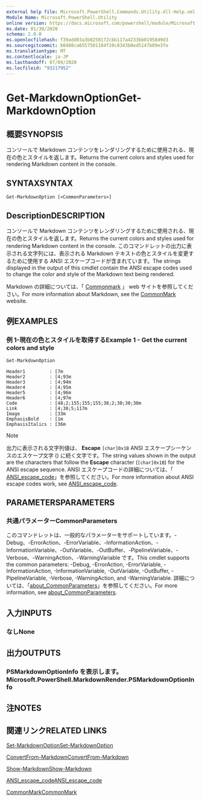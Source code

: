 ```yaml
---
external help file: Microsoft.PowerShell.Commands.Utility.dll-Help.xml
Module Name: Microsoft.PowerShell.Utility
online version: https://docs.microsoft.com/powershell/module/Microsoft.PowerShell.Utility/Get-MarkdownOption?view=powershell-7&WT.mc_id=ps-gethelp
ms.date: 01/30/2020
schema: 2.0.0
ms.openlocfilehash: f39add03a3b0250172cbb117a4233bb01958d9d3
ms.sourcegitcommit: b0488ca6557501184f20c8343b0ed5147b09e3fe
ms.translationtype: MT
ms.contentlocale: ja-JP
ms.lasthandoff: 07/09/2020
ms.locfileid: "93217952"
---
```

# <span data-ttu-id="77ca0-101">Get-MarkdownOption</span><span class="sxs-lookup"><span data-stu-id="77ca0-101">Get-MarkdownOption</span></span>

## <span data-ttu-id="77ca0-102">概要</span><span class="sxs-lookup"><span data-stu-id="77ca0-102">SYNOPSIS</span></span>
<span data-ttu-id="77ca0-103">コンソールで Markdown コンテンツをレンダリングするために使用される、現在の色とスタイルを返します。</span><span class="sxs-lookup"><span data-stu-id="77ca0-103">Returns the current colors and styles used for rendering Markdown content in the console.</span></span>

## <span data-ttu-id="77ca0-104">SYNTAX</span><span class="sxs-lookup"><span data-stu-id="77ca0-104">SYNTAX</span></span>

```
Get-MarkdownOption [<CommonParameters>]
```

## <span data-ttu-id="77ca0-105">Description</span><span class="sxs-lookup"><span data-stu-id="77ca0-105">DESCRIPTION</span></span>

<span data-ttu-id="77ca0-106">コンソールで Markdown コンテンツをレンダリングするために使用される、現在の色とスタイルを返します。</span><span class="sxs-lookup"><span data-stu-id="77ca0-106">Returns the current colors and styles used for rendering Markdown content in the console.</span></span> <span data-ttu-id="77ca0-107">このコマンドレットの出力に表示される文字列には、表示される Markdown テキストの色とスタイルを変更するために使用する ANSI エスケープコードが含まれています。</span><span class="sxs-lookup"><span data-stu-id="77ca0-107">The strings displayed in the output of this cmdlet contain the ANSI escape codes used to change the color and style of the Markdown text being rendered.</span></span>

<span data-ttu-id="77ca0-108">Markdown の詳細については、「 [Commonmark](https://commonmark.org/) 」 web サイトを参照してください。</span><span class="sxs-lookup"><span data-stu-id="77ca0-108">For more information about Markdown, see the [CommonMark](https://commonmark.org/) website.</span></span>

## <span data-ttu-id="77ca0-109">例</span><span class="sxs-lookup"><span data-stu-id="77ca0-109">EXAMPLES</span></span>

### <span data-ttu-id="77ca0-110">例 1-現在の色とスタイルを取得する</span><span class="sxs-lookup"><span data-stu-id="77ca0-110">Example 1 - Get the current colors and style</span></span>

```powershell
Get-MarkdownOption
```

```Output
Header1         : [7m
Header2         : [4;93m
Header3         : [4;94m
Header4         : [4;95m
Header5         : [4;96m
Header6         : [4;97m
Code            : [48;2;155;155;155;38;2;30;30;30m
Link            : [4;38;5;117m
Image           : [33m
EmphasisBold    : [1m
EmphasisItalics : [36m
```

> [!NOTE]
> <span data-ttu-id="77ca0-111">出力に表示される文字列値は、 **Escape** `[char]0x1B` ANSI エスケープシーケンスのエスケープ文字 () に続く文字です。</span><span class="sxs-lookup"><span data-stu-id="77ca0-111">The string values shown in the output are the characters that follow the **Escape** character (`[char]0x1B`) for the ANSI escape sequence.</span></span> <span data-ttu-id="77ca0-112">ANSI エスケープコードの詳細については、「 [ANSI_escape_code](https://en.wikipedia.org/wiki/ANSI_escape_code)」を参照してください。</span><span class="sxs-lookup"><span data-stu-id="77ca0-112">For more information about ANSI escape codes work, see [ANSI_escape_code](https://en.wikipedia.org/wiki/ANSI_escape_code).</span></span>

## <span data-ttu-id="77ca0-113">PARAMETERS</span><span class="sxs-lookup"><span data-stu-id="77ca0-113">PARAMETERS</span></span>

### <span data-ttu-id="77ca0-114">共通パラメーター</span><span class="sxs-lookup"><span data-stu-id="77ca0-114">CommonParameters</span></span>

<span data-ttu-id="77ca0-115">このコマンドレットは、一般的なパラメーターをサポートしています。-Debug、-ErrorAction、-ErrorVariable、-InformationAction、-InformationVariable、-OutVariable、-OutBuffer、-PipelineVariable、-Verbose、-WarningAction、-WarningVariable です。</span><span class="sxs-lookup"><span data-stu-id="77ca0-115">This cmdlet supports the common parameters: -Debug, -ErrorAction, -ErrorVariable, -InformationAction, -InformationVariable, -OutVariable, -OutBuffer, -PipelineVariable, -Verbose, -WarningAction, and -WarningVariable.</span></span> <span data-ttu-id="77ca0-116">詳細については、「[about_CommonParameters](https://go.microsoft.com/fwlink/?LinkID=113216)」を参照してください。</span><span class="sxs-lookup"><span data-stu-id="77ca0-116">For more information, see [about_CommonParameters](https://go.microsoft.com/fwlink/?LinkID=113216).</span></span>

## <span data-ttu-id="77ca0-117">入力</span><span class="sxs-lookup"><span data-stu-id="77ca0-117">INPUTS</span></span>

### <span data-ttu-id="77ca0-118">なし</span><span class="sxs-lookup"><span data-stu-id="77ca0-118">None</span></span>

## <span data-ttu-id="77ca0-119">出力</span><span class="sxs-lookup"><span data-stu-id="77ca0-119">OUTPUTS</span></span>

### <span data-ttu-id="77ca0-120">PSMarkdownOptionInfo を表示します。</span><span class="sxs-lookup"><span data-stu-id="77ca0-120">Microsoft.PowerShell.MarkdownRender.PSMarkdownOptionInfo</span></span>

## <span data-ttu-id="77ca0-121">注</span><span class="sxs-lookup"><span data-stu-id="77ca0-121">NOTES</span></span>

## <span data-ttu-id="77ca0-122">関連リンク</span><span class="sxs-lookup"><span data-stu-id="77ca0-122">RELATED LINKS</span></span>

[<span data-ttu-id="77ca0-123">Set-MarkdownOption</span><span class="sxs-lookup"><span data-stu-id="77ca0-123">Set-MarkdownOption</span></span>](Set-MarkdownOption.md)

[<span data-ttu-id="77ca0-124">ConvertFrom-Markdown</span><span class="sxs-lookup"><span data-stu-id="77ca0-124">ConvertFrom-Markdown</span></span>](ConvertFrom-Markdown.md)

[<span data-ttu-id="77ca0-125">Show-Markdown</span><span class="sxs-lookup"><span data-stu-id="77ca0-125">Show-Markdown</span></span>](Show-Markdown.md)

[<span data-ttu-id="77ca0-126">ANSI_escape_code</span><span class="sxs-lookup"><span data-stu-id="77ca0-126">ANSI_escape_code</span></span>](https://en.wikipedia.org/wiki/ANSI_escape_code)

[<span data-ttu-id="77ca0-127">CommonMark</span><span class="sxs-lookup"><span data-stu-id="77ca0-127">CommonMark</span></span>](https://commonmark.org/)
